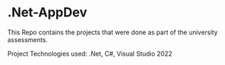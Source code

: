 # .Net-AppDev

This Repo contains the projects that were done as part of the university assessments.

Project Technologies used: .Net, C#, Visual Studio 2022
